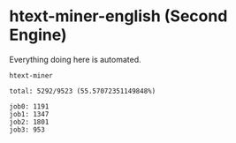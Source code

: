 # htext-miner-english (Second Engine)

Everything doing here is automated.

```
htext-miner

total: 5292/9523 (55.57072351149848%)

job0: 1191
job1: 1347
job2: 1801
job3: 953
```